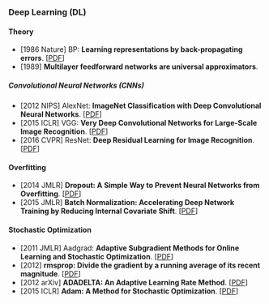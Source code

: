 ### Deep Learning (DL)

#### Theory

* [1986 Nature] BP: **Learning representations by back-propagating errors**. [[PDF](https://www.nature.com/articles/323533a0.pdf)]
* [1989] **Multilayer feedforward networks are universal approximators**.

##### Convolutional Neural Networks (CNNs)

* [2012 NIPS] AlexNet: **ImageNet Classification with Deep Convolutional Neural Networks**. [[PDF](https://proceedings.neurips.cc/paper/2012/file/c399862d3b9d6b76c8436e924a68c45b-Paper.pdf)]
* [2015 ICLR] VGG: **Very Deep Convolutional Networks for Large-Scale Image Recognition**. [[PDF](https://arxiv.org/pdf/1409.1556.pdf)]
* [2016 CVPR] ResNet: **Deep Residual Learning for Image Recognition**. [[PDF](https://arxiv.org/pdf/1512.03385.pdf)]

#### Overfitting

* [2014 JMLR] **Dropout: A Simple Way to Prevent Neural Networks from Overfitting**. [[PDF](https://www.jmlr.org/papers/volume15/srivastava14a/srivastava14a.pdf)]
* [2015 JMLR] **Batch Normalization: Accelerating Deep Network Training by Reducing Internal Covariate Shift**. [[PDF](http://proceedings.mlr.press/v37/ioffe15.pdf)]

#### Stochastic Optimization

* [2011 JMLR] Aadgrad: **Adaptive Subgradient Methods for Online Learning and Stochastic Optimization**. [[PDF](https://www.jmlr.org/papers/volume12/duchi11a/duchi11a.pdf)]
* [2012] **rmsprop: Divide the gradient by a running average of its recent magnitude**. [[PDF](http://www.cs.toronto.edu/~tijmen/csc321/slides/lecture_slides_lec6.pdf)]
* [2012 arXiv] **ADADELTA: An Adaptive Learning Rate Method**. [[PDF](https://arxiv.org/pdf/1212.5701.pdf)]
* [2015 ICLR] **Adam: A Method for Stochastic Optimization**. [[PDF](https://arxiv.org/pdf/1412.6980.pdf)]
